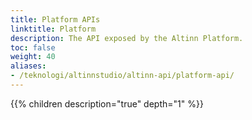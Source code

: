```yaml
---
title: Platform APIs
linktitle: Platform
description: The API exposed by the Altinn Platform.
toc: false
weight: 40
aliases:
- /teknologi/altinnstudio/altinn-api/platform-api/
---
```


{{% children description="true" depth="1" %}}

